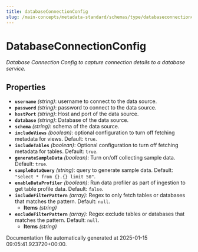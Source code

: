 ```yaml
---
title: databaseConnectionConfig
slug: /main-concepts/metadata-standard/schemas/type/databaseconnectionconfig
---
```


# DatabaseConnectionConfig

*Database Connection Config to capture connection details to a database service.*

## Properties

- **`username`** *(string)*: username to connect  to the data source.
- **`password`** *(string)*: password to connect  to the data source.
- **`hostPort`** *(string)*: Host and port of the data source.
- **`database`** *(string)*: Database of the data source.
- **`schema`** *(string)*: schema of the data source.
- **`includeViews`** *(boolean)*: optional configuration to turn off fetching metadata for views. Default: `true`.
- **`includeTables`** *(boolean)*: Optional configuration to turn off fetching metadata for tables. Default: `true`.
- **`generateSampleData`** *(boolean)*: Turn on/off collecting sample data. Default: `true`.
- **`sampleDataQuery`** *(string)*: query to generate sample data. Default: `"select * from {}.{} limit 50"`.
- **`enableDataProfiler`** *(boolean)*: Run data profiler as part of ingestion to get table profile data. Default: `false`.
- **`includeFilterPattern`** *(array)*: Regex to only fetch tables or databases that matches the pattern. Default: `null`.
  - **Items** *(string)*
- **`excludeFilterPattern`** *(array)*: Regex exclude tables or databases that matches the pattern. Default: `null`.
  - **Items** *(string)*


Documentation file automatically generated at 2025-01-15 09:05:41.923720+00:00.
